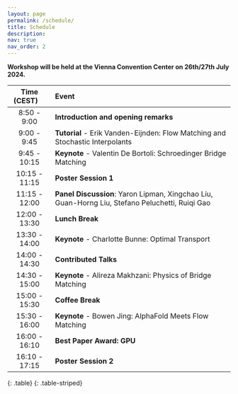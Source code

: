```yaml
---
layout: page
permalink: /schedule/
title: Schedule
description:
nav: true
nav_order: 2
---
```

**Workshop will be held at the Vienna Convention Center on 26th/27th July 2024.**
    

| **Time (CEST)** &nbsp; &nbsp; | **Event** |
| :-----:          | :------- |
| 8:50 - 9:00 | **Introduction and opening remarks** |
| 9:00 - 9:45 | **Tutorial** - Erik Vanden-Eijnden: Flow Matching and Stochastic Interpolants |
| 9:45 - 10:15 | **Keynote** - Valentin De Bortoli: Schroedinger Bridge Matching|
|10:15 - 11:15 | **Poster Session 1** |
|11:15 - 12:00 | **Panel Discussion**: Yaron Lipman, Xingchao Liu, Guan-Horng Liu, Stefano Peluchetti, Ruiqi Gao   |
|12:00 - 13:30 | **Lunch Break** |
|13:30 - 14:00 | **Keynote** - Charlotte Bunne: Optimal Transport |
|14:00 - 14:30 | **Contributed Talks** |
|14:30 - 15:00 | **Keynote** - Alireza Makhzani: Physics of Bridge Matching |
|15:00 - 15:30 | **Coffee Break**|
|15:30 - 16:00 | **Keynote** - Bowen Jing: AlphaFold Meets Flow Matching |
|16:00 - 16:10 | **Best Paper Award: GPU** |
|16:10 - 17:15 | **Poster Session 2** |
{: .table}
{: .table-striped}

<br>

<div style="text-align: center;">
  <img src="/assets/img/todo-v2.png" alt="" />
  <p></p>
</div>
